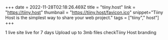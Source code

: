 +++
date = 2022-11-28T02:18:26.469Z
title = "tiiny.host"
link = "https://tiiny.host"
thumbnail = "https://tiiny.host/favicon.ico"
snippet="Tiiny Host is the simplest way to share your web project."
tags = ["tiiny"," host"]
+++

1 live site live for 7 days
Upload up to 3mb files
checkTiiny Host branding
